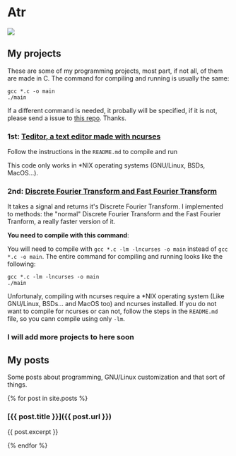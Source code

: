 # Atr

<img src="https://hitcounter.pythonanywhere.com/count/tag.svg?url=https%3A%2F%2Farthurbacci64.github.io%2F">

## My projects

These are some of my programming projects, most part, if not all, of them are made in C. The command for compiling and running is usually the same:

```
gcc *.c -o main
./main
```

If a different command is needed, it probally will be specified, if it is not, please send a issue to [this repo](https://github.com/arthurbacci64/arthurbacci64.github.io). Thanks.

### 1st: [Teditor, a text editor made with ncurses](https://github.com/ArthurBacci64/Teditor)

Follow the instructions in the `README.md` to compile and run

This code only works in \*NIX operating systems (GNU/Linux, BSDs, MacOS...).

### 2nd: [Discrete Fourier Transform and Fast Fourier Transform](https://github.com/ArthurBacci64/dft-and-fft)

It takes a signal and returns it's Discrete Fourier Transform. I implemented to methods: the "normal" Discrete Fourier Transform and the Fast Fourier Tranform, a really faster version of it.

**You need to compile with this command**:

You will need to compile with `gcc *.c -lm -lncurses -o main` instead of `gcc *.c -o main`. The entire command for compiling and running looks like the following:

```
gcc *.c -lm -lncurses -o main
./main
```

Unfortunaly, compiling with ncurses require a \*NIX operating system (Like GNU/Linux, BSDs... and MacOS too) and ncurses installed. If you do not want to compile for ncurses or can not, follow the steps in the `README.md` file, so you cann compile using only `-lm`.

### I will add more projects to here soon

## My posts

Some posts about programming, GNU/Linux customization and that sort of things.

{% for post in site.posts %}
### [{{ post.title }}]({{ post.url }})

{{ post.excerpt }}

{% endfor %}

